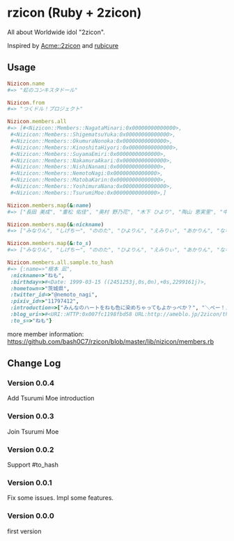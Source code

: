 # rzicon (Ruby + 2zicon)

All about Worldwide idol "2zicon".

Inspired by [Acme::2zicon](https://metacpan.org/source/CATATSUY/Acme-2zicon-0.1/) and [rubicure](https://github.com/sue445/rubicure)

## Usage

```ruby
Nizicon.name
#=> "虹のコンキスタドール"

Nizicon.from
#=> "つくドル！プロジェクト"

Nizicon.members.all
#=> [#<Nizicon::Members::NagataMinari:0x00000000000000>,
 #<Nizicon::Members::ShigematsuYuka:0x00000000000000>,
 #<Nizicon::Members::OkumuraNonoka:0x00000000000000>,
 #<Nizicon::Members::KinoshitaHiyori:0x00000000000000>,
 #<Nizicon::Members::SuyamaEmiri:0x00000000000000>,
 #<Nizicon::Members::NakamuraAkari:0x00000000000000>,
 #<Nizicon::Members::NishiNanami:0x00000000000000>,
 #<Nizicon::Members::NemotoNagi:0x00000000000000>,
 #<Nizicon::Members::MatobaKarin:0x00000000000000>,
 #<Nizicon::Members::YoshimuraNana:0x00000000000000>,
 #<Nizicon::Members::TsurumiMoe:0x00000000000000>,]

Nizicon.members.map(&:name)
#=> ["長田 美成", "重松 佑佳", "奥村 野乃花", "木下 ひより", "陶山 恵実里", "中村 朱里", "西 七海", "根本 凪", "的場 華鈴", "吉村 菜々", "鶴見 萌"]

Nizicon.members.map(&:nickname)
#=> ["みなりん", "しげちー", "ののた", "ひよりん", "えみりぃ", "あかりん", "ななぴ", "ねも", "かりんさま", "なぁな", "もえ"]

Nizicon.members.map(&:to_s)
#=> ["みなりん", "しげちー", "ののた", "ひよりん", "えみりぃ", "あかりん", "ななぴ", "ねも", "かりんさま", "ハム", "もえ"]

Nizicon.members.all.sample.to_hash
#=> {:name=>"根本 凪",
 :nickname=>"ねも",
 :birthday=>#<Date: 1999-03-15 ((2451253j,0s,0n),+0s,2299161j)>,
 :hometown=>"茨城県",
 :twitter_id=>"@nemoto_nagi",
 :pixiv_id=>"11797412",
 :introduction=>["みんなのハートをねも色に染めちゃってもよかっぺか？", "＼ぺー！／", "茨城県出身世間知らずの15歳。", "ねもこと根本 凪です。"],
 :blog_uri=>#<URI::HTTP:0x007fc1198fbd58 URL:http://ameblo.jp/2zicon/theme-10083290733.html>,
 :to_s=>"ねも"}
```

more member information: https://github.com/bash0C7/rzicon/blob/master/lib/nizicon/members.rb

## Change Log

### Version 0.0.4

Add Tsurumi Moe introduction

### Version 0.0.3

Join Tsurumi Moe

### Version 0.0.2

Support <member>#to_hash

### Version 0.0.1

Fix some issues.
Impl some features.

### Version 0.0.0

first version
